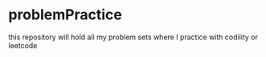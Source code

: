 # problemPractice
this repository will hold all my problem sets where I practice with codility or leetcode
